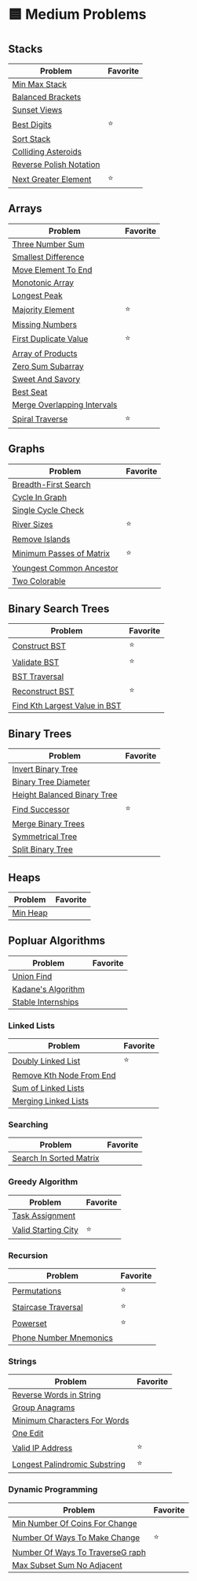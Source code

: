 # 🟦 Medium Problems

## Stacks

| Problem                                               | Favorite |
| ----------------------------------------------------- | -------- |
| [Min Max Stack](./minMaxStack.py)                     |          |
| [Balanced Brackets](./balancedBrackets.py)            |          |
| [Sunset Views](./sunsetViews.py)                      |          |
| [Best Digits](./bestDigits.py)                        | :star:   |
| [Sort Stack](./sortStack.py)                          |          |
| [Colliding Asteroids](./collidingAsteroids.py)        |          |
| [Reverse Polish Notation](./reversePolishNotation.py) |          |
| [Next Greater Element](./nextGreaterElement.py)       | :star:   |

## Arrays

| Problem                                                       | Favorite |
| ------------------------------------------------------------- | -------- |
| [Three Number Sum](./threeNumberSum.py)                       |          |
| [Smallest Difference](./smallestDifference.py)                |          |
| [Move Element To End](./moveElementToEnd.py)                  |          |
| [Monotonic Array](./isMonotonic.py)                           |          |
| [Longest Peak](./longestPeak.py)                              |          |
| [Majority Element](./majorityElement.py)                      | :star:   |
| [Missing Numbers](./missingNumbers.py)                        |          |
| [First Duplicate Value](./firstDuplicateValue.py)             | :star:   |
| [Array of Products](./arrayOfProducts.py)                     |          |
| [Zero Sum Subarray](./zeroSumSubarray.py)                     |          |
| [Sweet And Savory](./sweetAndSavory.py)                       |          |
| [Best Seat](./bestSeat.py)                                    |          |
| [Merge Overlapping Intervals](./mergeOverlappingIntervals.py) |          |
| [Spiral Traverse](./spiralTraverse.py)                        | :star:   |

## Graphs

| Problem                                                    | Favorite |
| ---------------------------------------------------------- | -------- |
| [Breadth-First Search](./breadthFirstSearch.py)            |          |
| [Cycle In Graph](./cycleInGraph.py)                        |          |
| [Single Cycle Check](./singleCycleCheck.py)                |          |
| [River Sizes](./riverSizes.py)                             | :star:   |
| [Remove Islands](./removeIslands.py)                       |          |
| [Minimum Passes of Matrix](./minimumPassesOfMatrix.py)     | :star:   |
| [Youngest Common Ancestor](./getYoungestCommonAncestor.py) |          |
| [Two Colorable](./twoColorable.py)                         |          |

## Binary Search Trees

| Problem                                                        | Favorite |
| -------------------------------------------------------------- | -------- |
| [Construct BST](./constructBST.py)                             | :star:   |
| [Validate BST](./validateBst.py)                               | :star:   |
| [BST Traversal](./bstTraversal.py)                             |          |
| [Reconstruct BST](./reconstructBst.py)                         | :star:   |
| [Find Kth Largest Value in BST](./findKthLargestValueInBst.py) |          |

## Binary Trees

| Problem                                                      | Favorite |
| ------------------------------------------------------------ | -------- |
| [Invert Binary Tree](./invertBinaryTree.py)                  |          |
| [Binary Tree Diameter](./binaryTreeDiameter.py)              |          |
| [Height Balanced Binary Tree](./heightBalancedBinaryTree.py) |          |
| [Find Successor](./findSuccessor.py)                         | :star:   |
| [Merge Binary Trees](./mergeBinaryTrees.py)                  |          |
| [Symmetrical Tree](./symmetricalTree.py)                     |          |
| [Split Binary Tree](./splitBinaryTree.py)                    |          |

## Heaps

| Problem                  | Favorite |
| ------------------------ | -------- |
| [Min Heap](./minHeap.py) |          |

## Popluar Algorithms

| Problem                                      | Favorite |
| -------------------------------------------- | -------- |
| [Union Find](./unionFind.py)                 |          |
| [Kadane's Algorithm](./kadanesAlgorithm.py)  |          |
| [Stable Internships](./stableInternships.py) |          |

### Linked Lists

| Problem                                               | Favorite |
| ----------------------------------------------------- | -------- |
| [Doubly Linked List](./doublyLinkedList.py)           | :star:   |
| [Remove Kth Node From End](./removeKthNodeFromEnd.py) |          |
| [Sum of Linked Lists](./sumOfLinkedLists.py)          |          |
| [Merging Linked Lists](./mergingLinkedLists.py)       |          |

### Searching

| Problem                                            | Favorite |
| -------------------------------------------------- | -------- |
| [Search In Sorted Matrix](searchInSortedMatrix.py) |          |

### Greedy Algorithm

| Problem                                       | Favorite |
| --------------------------------------------- | -------- |
| [Task Assignment](./taskAssignment.py)        |          |
| [Valid Starting City](./validStartingCity.py) | :star:   |

### Recursion

| Problem                                             | Favorite |
| --------------------------------------------------- | -------- |
| [Permutations](./permutations.py)                   | :star:   |
| [Staircase Traversal](./staircaseTraversal.py)      | :star:   |
| [Powerset](./powerset.py)                           | :star:   |
| [Phone Number Mnemonics](./phoneNumberMnemonics.py) |          |

### Strings

| Problem                                                           | Favorite |
| ----------------------------------------------------------------- | -------- |
| [Reverse Words in String](./reverseWordsInString.py)              |          |
| [Group Anagrams](./groupAnagrams.py)                              |          |
| [Minimum Characters For Words](./minimumCharactersForWords.py)    |          |
| [One Edit](./oneEdit.py)                                          |          |
| [Valid IP Address](./validIPAddresses.py)                         | :star:   |
| [Longest Palindromic Substring](./longestPalindromicSubstring.py) | :star:   |

### Dynamic Programming

| Problem                                                              | Favorite |
| -------------------------------------------------------------------- | -------- |
| [Min Number Of Coins For Change](./minNumberOfCoinsForChange.py)     |          |
| [Number Of Ways To Make Change](./numberOfWaysToMakeChange.py)       | :star:   |
| [Number Of Ways To TraverseG raph](./numberOfWaysToTraverseGraph.py) |          |
| [Max Subset Sum No Adjacent](./maxSubsetSumNoAdjacent.py)            |          |
